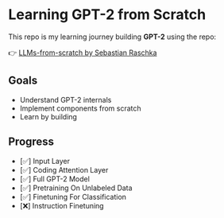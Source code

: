 # Learning GPT-2 from Scratch

This repo is my learning journey building **GPT-2** using the repo:

👉 [LLMs-from-scratch by Sebastian Raschka](https://github.com/rasbt/LLMs-from-scratch)

## Goals

* Understand GPT-2 internals
* Implement components from scratch
* Learn by building

## Progress

* [✅] Input Layer
* [✅] Coding Attention Layer
* [✅] Full GPT-2 Model
* [✅] Pretraining On Unlabeled Data
* [✅] Finetuning For Classification
* [❌] Instruction Finetuning
